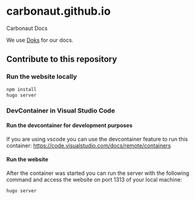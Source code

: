 # carbonaut.github.io
Carbonaut Docs

We use [Doks](https://getdoks.org/) for our docs.


## Contribute to this repository
### Run the website locally
```bash
npm install
hugo server
```

### DevContainer in Visual Studio Code
#### Run the devcontainer for development purposes
If you are using vscode you can use the devcontainer feature to run this container: https://code.visualstudio.com/docs/remote/containers

#### Run the website

After the container was started you can run the server with the following command and access the website on port 1313 of your local machine:

```bash
hugo server
```
